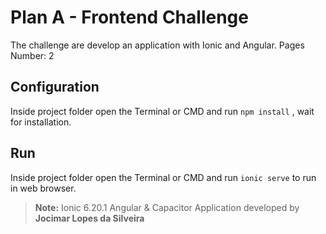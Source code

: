 # Plan A - Frontend Challenge

The challenge are develop an application with Ionic and Angular.
Pages Number: 2

## Configuration
Inside project folder open the Terminal or CMD and run `npm install` , wait for installation.

## Run
Inside project folder open the Terminal or CMD and run `ionic serve` to run in web browser.

> **Note:** 
> Ionic 6.20.1
> Angular & Capacitor
> Application developed by **Jocimar Lopes da Silveira**